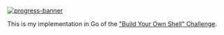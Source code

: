 [![progress-banner](https://backend.codecrafters.io/progress/shell/4eb526e3-5268-40b7-9b72-f01ad9cdd286)](https://app.codecrafters.io/users/feliposz?r=2qF)

This is my implementation in Go of the
["Build Your Own Shell" Challenge](https://app.codecrafters.io/courses/shell/overview).
